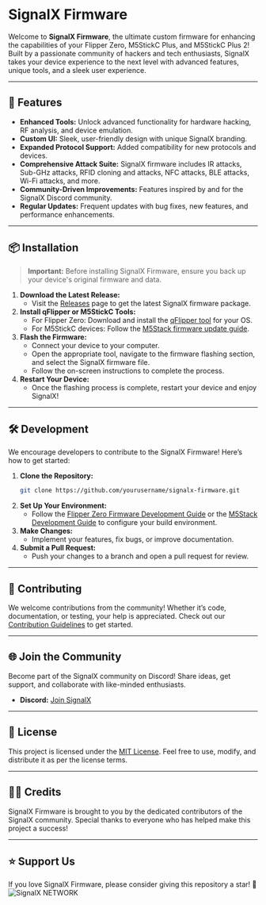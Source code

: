 # SignalX Firmware

Welcome to **SignalX Firmware**, the ultimate custom firmware for enhancing the capabilities of your Flipper Zero, M5StickC Plus, and M5StickC Plus 2! Built by a passionate community of hackers and tech enthusiasts, SignalX takes your device experience to the next level with advanced features, unique tools, and a sleek user experience.

---

## 🚀 Features

- **Enhanced Tools:** Unlock advanced functionality for hardware hacking, RF analysis, and device emulation.
- **Custom UI:** Sleek, user-friendly design with unique SignalX branding.
- **Expanded Protocol Support:** Added compatibility for new protocols and devices.
- **Comprehensive Attack Suite:** SignalX firmware includes IR attacks, Sub-GHz attacks, RFID cloning and attacks, NFC attacks, BLE attacks, Wi-Fi attacks, and more.
- **Community-Driven Improvements:** Features inspired by and for the SignalX Discord community.
- **Regular Updates:** Frequent updates with bug fixes, new features, and performance enhancements.

---

## 📦 Installation

> **Important:** Before installing SignalX Firmware, ensure you back up your device's original firmware and data.

1. **Download the Latest Release:**
   - Visit the [Releases](https://github.com/yourusername/signalx-firmware/releases) page to get the latest SignalX firmware package.
2. **Install qFlipper or M5StickC Tools:**
   - For Flipper Zero: Download and install the [qFlipper tool](https://flipperzero.one/update) for your OS.
   - For M5StickC devices: Follow the [M5Stack firmware update guide](https://docs.m5stack.com/en/quick_start).
3. **Flash the Firmware:**
   - Connect your device to your computer.
   - Open the appropriate tool, navigate to the firmware flashing section, and select the SignalX firmware file.
   - Follow the on-screen instructions to complete the process.
4. **Restart Your Device:**
   - Once the flashing process is complete, restart your device and enjoy SignalX!

---

## 🛠️ Development

We encourage developers to contribute to the SignalX Firmware! Here’s how to get started:

1. **Clone the Repository:**
   ```bash
   git clone https://github.com/yourusername/signalx-firmware.git
   ```
2. **Set Up Your Environment:**
   - Follow the [Flipper Zero Firmware Development Guide](https://github.com/flipperdevices/flipperzero-firmware) or the [M5Stack Development Guide](https://docs.m5stack.com/en/development) to configure your build environment.
3. **Make Changes:**
   - Implement your features, fix bugs, or improve documentation.
4. **Submit a Pull Request:**
   - Push your changes to a branch and open a pull request for review.

---

## 🤝 Contributing

We welcome contributions from the community! Whether it’s code, documentation, or testing, your help is appreciated. Check out our [Contribution Guidelines](CONTRIBUTING.md) to get started.

---

## 🌐 Join the Community

Become part of the SignalX community on Discord! Share ideas, get support, and collaborate with like-minded enthusiasts.

- **Discord:** [Join SignalX](https://discord.gg/yourserverlink)

---

## 📜 License

This project is licensed under the [MIT License](LICENSE). Feel free to use, modify, and distribute it as per the license terms.

---

## 🧑‍💻 Credits

SignalX Firmware is brought to you by the dedicated contributors of the SignalX community. Special thanks to everyone who has helped make this project a success!

---

## ⭐ Support Us

If you love SignalX Firmware, please consider giving this repository a star! 🌟
![SignalX NETWORK](https://github.com/user-attachments/assets/51e5730e-6170-4712-932a-783fe4059e49)

